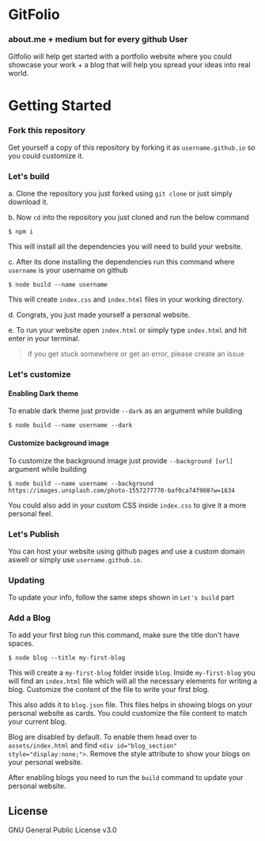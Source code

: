 # GitFolio

### about.me + medium but for every github User

Gitfolio will help get started with a portfolio website where you could showcase your work + a blog that will help you spread your ideas into  real world.

# Getting Started

### Fork this repository

Get yourself a copy of this repository by forking it as `username.github.io` so you could customize it.

### Let's build

a. Clone the repository you just forked using ``git clone`` or just simply download it.

b. Now ``cd`` into the repository you just cloned and run the below command

```
$ npm i
```

This will install all the dependencies you will need to build your website.

c. After its done installing the dependencies run this command where `username` is your username on github

```
$ node build --name username
```
This will create `index.css` and `index.html` files in your working directory.

d. Congrats, you just made yourself a personal website. 

e. To run your website open `index.html` or simply type `index.html` and hit enter in your terminal.

> if you get stuck somewhere or get an error, please create an issue

### Let's customize

#### Enabling Dark theme

To enable dark theme just provide `--dark` as an argument while building

```
$ node build --name username --dark
```

#### Customize background image

To customize the background image just provide `--background [url]` argument while building

```
$ node build --name username --background https://images.unsplash.com/photo-1557277770-baf0ca74f908?w=1634
```

You could also add in your custom CSS inside `index.css` to give it a more personal feel.


### Let's Publish

You can host your website using github pages and use a custom domain aswell or simply use `username.github.io`.


### Updating

To update your info, follow the same steps shown in `Let's build` part


### Add a Blog

To add your first blog run this command, make sure the title don't have spaces.

```
$ node blog --title my-first-blog
```

This will create a `my-first-blog` folder inside `blog`. Inside `my-first-blog` you will find an `index.html` file which will all the necessary elements for writing a blog. Customize the content of the file to write your first blog.

This also adds it to `blog.json` file. This files helps in showing blogs on your personal website as cards. You could customize the file content to match your current blog.

Blog are disabled by default. To enable them head over to `assets/index.html` and find `<div id="blog_section" style="display:none;">`. Remove the style attribute to show your blogs on your personal website.

After enabling blogs you need to run the `build` command to update your personal website.


## License
GNU General Public License v3.0

